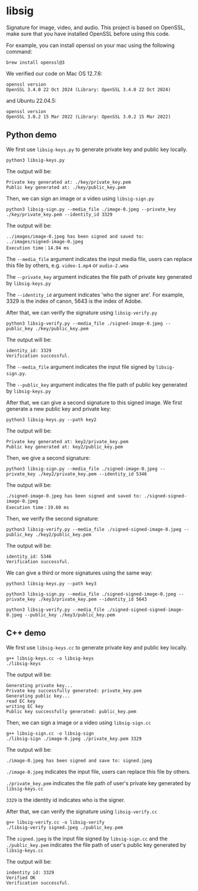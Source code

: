 # libsig
Signature for image, video, and audio. This project is based on OpenSSL, make sure that you have installed OpenSSL before using this code. 

For example, you can install openssl on your mac using the following command:

    brew install openssl@3

We verified our code on Mac OS 12.7.6:

    openssl version
    OpenSSL 3.4.0 22 Oct 2024 (Library: OpenSSL 3.4.0 22 Oct 2024)

and Ubuntu 22.04.5:

    openssl version
    OpenSSL 3.0.2 15 Mar 2022 (Library: OpenSSL 3.0.2 15 Mar 2022)

## Python demo

We first use `libsig-keys.py` to generate private key and public key locally. 

    python3 libsig-keys.py

The output will be:

    Private key generated at: ./key/private_key.pem
    Public key generated at: ./key/public_key.pem

Then, we can sign an image or a video using `libsig-sign.py`

    python3 libsig-sign.py --media_file ./image-0.jpeg --private_key ./key/private_key.pem --identity_id 3329

The output will be:

    ../images/image-0.jpeg has been signed and saved to: 
    ../images/signed-image-0.jpeg
    Execution time：14.94 ms

The `--media_file` argument indicates the input media file, users can replace this file by others, e.g. `video-1.mp4` or `audio-2.wma`

The `--private_key` argument indicates the file path of private key generated by `libsig-keys.py`

The `--identity_id` argument indicates 'who the signer are'. For example, 3329 is the index of canon, 5643 is the index of Adobe.

After that, we can verify the signature using `libsig-verify.py`

    python3 libsig-verify.py --media_file ./signed-image-0.jpeg --public_key ./key/public_key.pem

The output will be:

    identity_id: 3329
    Verification successful.

The `--media_file` argument indicates the input file signed by `libsig-sign.py`.

The `--public_key` argument indicates the file path of public key generated by `libsig-keys.py`

After that, we can give a second signature to this signed image. We first generate a new public key and private key:

    python3 libsig-keys.py --path key2

The output will be:

    Private key generated at: key2/private_key.pem
    Public key generated at: key2/public_key.pem

Then, we give a second signature:

    python3 libsig-sign.py --media_file ./signed-image-0.jpeg --private_key ./key2/private_key.pem --identity_id 5346

The output will be:

    ./signed-image-0.jpeg has been signed and saved to: ./signed-signed-image-0.jpeg
    Execution time：19.60 ms

Then, we verify the second signature:

    python3 libsig-verify.py --media_file ./signed-signed-image-0.jpeg --public_key ./key2/public_key.pem

The output will be:

    identity_id: 5346
    Verification successful.

We can give a third or more signatures using the same way:

    python3 libsig-keys.py --path key3
    
    python3 libsig-sign.py --media_file ./signed-signed-image-0.jpeg --private_key ./key3/private_key.pem --identity_id 5643
    
    python3 libsig-verify.py --media_file ./signed-signed-signed-image-0.jpeg --public_key ./key3/public_key.pem

## C++ demo

We first use `libsig-keys.cc` to generate private key and public key locally. 

    g++ libsig-keys.cc -o libsig-keys
    ./libsig-keys
    
The output will be:

    Generating private key...
    Private key successfully generated: private_key.pem
    Generating public key...
    read EC key
    writing EC key
    Public key successfully generated: public_key.pem

Then, we can sign a image or a video using `libsig-sign.cc`

    g++ libsig-sign.cc -o libsig-sign
    ./libsig-sign ./image-0.jpeg ./private_key.pem 3329
    
The output will be:

    ./image-0.jpeg has been signed and save to: signed.jpeg

`./image-0.jpeg` indicates the input file, users can replace this file by others.

`./private_key.pem` indicates the file path of user's private key generated by `libsig-keys.cc`

`3329` is the identity id indicates who is the signer.

After that, we can verify the signature using `libsig-verify.cc`

    g++ libsig-verify.cc -o libsig-verify
    ./libsig-verify signed.jpeg ./public_key.pem
    
The `signed.jpeg` is the input file signed by `libsig-sign.cc` and the `./public_key.pem` indicates the file path of user's public key generated by `libsig-keys.cc`
    
The output will be:

    indentity id: 3329
    Verified OK
    Verification successful.
